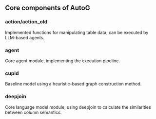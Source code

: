 ## Core components of AutoG

### action/action_old

Implemented functions for manipulating table data, can be executed by LLM-based agents.

### agent

Core agent module, implementing the execution pipeline.

### cupid

Baseline model using a heuristic-based graph construction method.

### deepjoin

Core language model module, using deepjoin to calculate the similarities between column semantics. 

